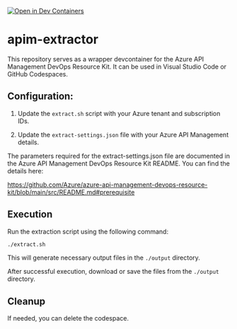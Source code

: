 [![Open in Dev Containers](https://img.shields.io/static/v1?label=Dev%20Containers&message=Open&color=blue&logo=visualstudiocode)](https://vscode.dev/redirect?url=vscode://ms-vscode-remote.remote-containers/cloneInVolume?url=https://github.com/philipf/apim-extractor)



# apim-extractor
This repository serves as a wrapper devcontainer for the Azure API Management DevOps Resource Kit. It can be used in Visual Studio Code or GitHub Codespaces.

## Configuration:
1. Update the `extract.sh` script with your Azure tenant and subscription IDs.

2. Update the `extract-settings.json` file with your Azure API Management details.

The parameters required for the extract-settings.json file are documented in the Azure API Management DevOps Resource Kit README. You can find the details here: 

https://github.com/Azure/azure-api-management-devops-resource-kit/blob/main/src/README.md#prerequisite


## Execution
Run the extraction script using the following command:

```bash
./extract.sh
```

This will generate necessary output files in the `./output` directory.

After successful execution, download or save the files from the `./output` directory.

## Cleanup
If needed, you can delete the codespace.